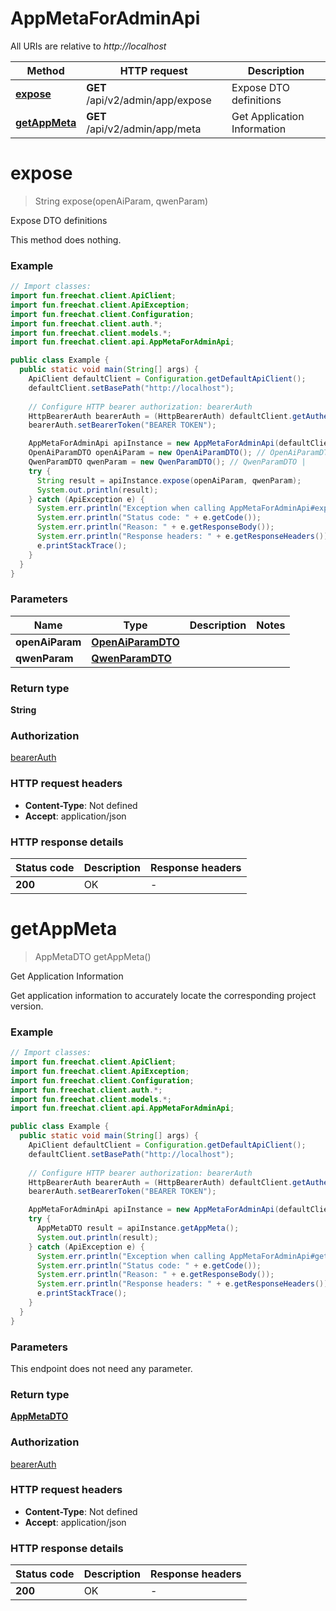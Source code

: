 # AppMetaForAdminApi

All URIs are relative to *http://localhost*

| Method | HTTP request | Description |
|------------- | ------------- | -------------|
| [**expose**](AppMetaForAdminApi.md#expose) | **GET** /api/v2/admin/app/expose | Expose DTO definitions |
| [**getAppMeta**](AppMetaForAdminApi.md#getAppMeta) | **GET** /api/v2/admin/app/meta | Get Application Information |


<a id="expose"></a>
# **expose**
> String expose(openAiParam, qwenParam)

Expose DTO definitions

This method does nothing.

### Example
```java
// Import classes:
import fun.freechat.client.ApiClient;
import fun.freechat.client.ApiException;
import fun.freechat.client.Configuration;
import fun.freechat.client.auth.*;
import fun.freechat.client.models.*;
import fun.freechat.client.api.AppMetaForAdminApi;

public class Example {
  public static void main(String[] args) {
    ApiClient defaultClient = Configuration.getDefaultApiClient();
    defaultClient.setBasePath("http://localhost");
    
    // Configure HTTP bearer authorization: bearerAuth
    HttpBearerAuth bearerAuth = (HttpBearerAuth) defaultClient.getAuthentication("bearerAuth");
    bearerAuth.setBearerToken("BEARER TOKEN");

    AppMetaForAdminApi apiInstance = new AppMetaForAdminApi(defaultClient);
    OpenAiParamDTO openAiParam = new OpenAiParamDTO(); // OpenAiParamDTO | 
    QwenParamDTO qwenParam = new QwenParamDTO(); // QwenParamDTO | 
    try {
      String result = apiInstance.expose(openAiParam, qwenParam);
      System.out.println(result);
    } catch (ApiException e) {
      System.err.println("Exception when calling AppMetaForAdminApi#expose");
      System.err.println("Status code: " + e.getCode());
      System.err.println("Reason: " + e.getResponseBody());
      System.err.println("Response headers: " + e.getResponseHeaders());
      e.printStackTrace();
    }
  }
}
```

### Parameters

| Name | Type | Description  | Notes |
|------------- | ------------- | ------------- | -------------|
| **openAiParam** | [**OpenAiParamDTO**](.md)|  | |
| **qwenParam** | [**QwenParamDTO**](.md)|  | |

### Return type

**String**

### Authorization

[bearerAuth](../README.md#bearerAuth)

### HTTP request headers

 - **Content-Type**: Not defined
 - **Accept**: application/json

### HTTP response details
| Status code | Description | Response headers |
|-------------|-------------|------------------|
| **200** | OK |  -  |

<a id="getAppMeta"></a>
# **getAppMeta**
> AppMetaDTO getAppMeta()

Get Application Information

Get application information to accurately locate the corresponding project version.

### Example
```java
// Import classes:
import fun.freechat.client.ApiClient;
import fun.freechat.client.ApiException;
import fun.freechat.client.Configuration;
import fun.freechat.client.auth.*;
import fun.freechat.client.models.*;
import fun.freechat.client.api.AppMetaForAdminApi;

public class Example {
  public static void main(String[] args) {
    ApiClient defaultClient = Configuration.getDefaultApiClient();
    defaultClient.setBasePath("http://localhost");
    
    // Configure HTTP bearer authorization: bearerAuth
    HttpBearerAuth bearerAuth = (HttpBearerAuth) defaultClient.getAuthentication("bearerAuth");
    bearerAuth.setBearerToken("BEARER TOKEN");

    AppMetaForAdminApi apiInstance = new AppMetaForAdminApi(defaultClient);
    try {
      AppMetaDTO result = apiInstance.getAppMeta();
      System.out.println(result);
    } catch (ApiException e) {
      System.err.println("Exception when calling AppMetaForAdminApi#getAppMeta");
      System.err.println("Status code: " + e.getCode());
      System.err.println("Reason: " + e.getResponseBody());
      System.err.println("Response headers: " + e.getResponseHeaders());
      e.printStackTrace();
    }
  }
}
```

### Parameters
This endpoint does not need any parameter.

### Return type

[**AppMetaDTO**](AppMetaDTO.md)

### Authorization

[bearerAuth](../README.md#bearerAuth)

### HTTP request headers

 - **Content-Type**: Not defined
 - **Accept**: application/json

### HTTP response details
| Status code | Description | Response headers |
|-------------|-------------|------------------|
| **200** | OK |  -  |

